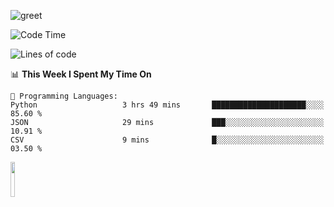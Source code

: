 ![greet](https://user-images.githubusercontent.com/44234583/146624354-9d461392-3676-4e7a-b12f-debc7319f53b.gif) 


<!--START_SECTION:waka-->
![Code Time](http://img.shields.io/badge/Code%20Time-421%20hrs%2052%20mins-blue)

![Lines of code](https://img.shields.io/badge/From%20Hello%20World%20I%27ve%20Written-3.8%20million%20lines%20of%20code-blue)

📊 **This Week I Spent My Time On** 

```text
💬 Programming Languages: 
Python                   3 hrs 49 mins       █████████████████████░░░░   85.60 % 
JSON                     29 mins             ███░░░░░░░░░░░░░░░░░░░░░░   10.91 % 
CSV                      9 mins              █░░░░░░░░░░░░░░░░░░░░░░░░   03.50 % 
```


<!--END_SECTION:waka-->
<img src="https://user-images.githubusercontent.com/44234583/191059235-95ebfce1-7fc7-4eee-baff-214d902e7c18.gif" width="12%"/>
